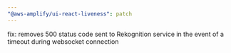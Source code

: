 ```yaml
---
"@aws-amplify/ui-react-liveness": patch
---
```


fix: removes 500 status code sent to Rekognition service in the event of a timeout during websocket connection
